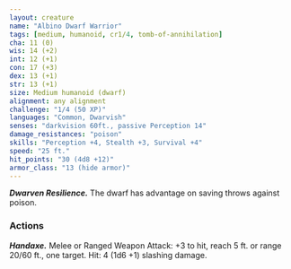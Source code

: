 ```yaml
---
layout: creature
name: "Albino Dwarf Warrior"
tags: [medium, humanoid, cr1/4, tomb-of-annihilation]
cha: 11 (0)
wis: 14 (+2)
int: 12 (+1)
con: 17 (+3)
dex: 13 (+1)
str: 13 (+1)
size: Medium humanoid (dwarf)
alignment: any alignment
challenge: "1/4 (50 XP)"
languages: "Common, Dwarvish"
senses: "darkvision 60ft., passive Perception 14"
damage_resistances: "poison"
skills: "Perception +4, Stealth +3, Survival +4"
speed: "25 ft."
hit_points: "30 (4d8 +12)"
armor_class: "13 (hide armor)"
---
```


***Dwarven Resilience.*** The dwarf has advantage on saving throws against poison.

### Actions

***Handaxe.*** Melee or Ranged Weapon Attack: +3 to hit, reach 5 ft. or range 20/60 ft., one target. Hit: 4 (1d6 +1) slashing damage.